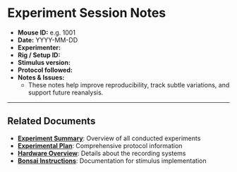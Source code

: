 # Experiment Session Notes

- **Mouse ID:** e.g. 1001
- **Date:** YYYY-MM-DD
- **Experimenter:**
- **Rig / Setup ID:**
- **Stimulus version:**
- **Protocol followed:**
- **Notes & Issues:**
    - These notes help improve reproducibility, track subtle variations, and support future reanalysis.

---

## Related Documents

- **[Experiment Summary](../experiment-summary.md)**: Overview of all conducted experiments
- **[Experimental Plan](../experimental-plan.md)**: Comprehensive protocol information
- **[Hardware Overview](../hardware-overview.md)**: Details about the recording systems
- **[Bonsai Instructions](../stimuli/bonsai_instructions.md)**: Documentation for stimulus implementation

